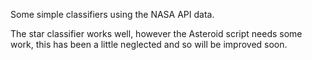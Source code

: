 Some simple classifiers using the NASA API data.

The star classifier works well, however the Asteroid script needs some work, this has been a little neglected and so will be improved soon.
